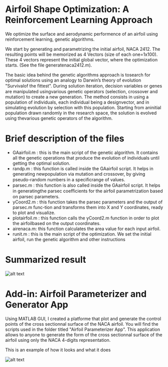# Airfoil Shape Optimization: A Reinforcement Learning Approach
We optimize the surface and aerodynamic performence of an airfoil using reinforcement learning, genetic algorithms. 

We start by generating and parametrizing the initial airfoil, NACA 2412. The resulting points will be memorized as 4 Vectors (size of each one=1x100). These 4 vectors represent the initial global vector, where the optimization starts. (See the file generatenaca2412.m).

The basic idea behind the genetic algorithms approach is tosearch for optimal solutions using an analogy to Darwin’s theory of evolution "Survivalof the ﬁttest". During solution iteration, decision variables or genes are manipulated usingvarious genetic operators (selection, crossover and mutation) to create a new generation. The method consists in using a population of individuals, each individual being a designvector, and in simulating evolution by selection with this population. Starting from aninitial population drawn randomly in the research space, the solution is evolved using thevarious genetic operators of the algorithm.

# Brief description of the files


- GAairfoil.m : this is the main script of the genetic algorithm. It contains all the genetic operations that produce the evolution of individuals until getting the optimal solution.
- randp.m : this function is called inside the GAairfoil script. It helps in generating newpopulation via mutation and crossover, by giving pseudo-random numbers in a speciﬁcrange of values.
- parsec.m : this function is also called inside the GAairfoil script. It helps in generatingthe parsec coeﬃcients for the airfoil parametrization based on parsec parameters.
- yCoord2.m : this function takes the parsec parameters and the output of parsec.m func-tion and transforms them into X and Y coordinates, ready to plot and visualize.
- plotairfoil.m : this function calls the yCoord2.m function in order to plot the airfoilbased on the output coordinates.
- airenaca.m: this function calculates the area value for each input airfoil.
- runit.m : this is the main script of the optimization. We set the initial airfoil, run the genetic algorithm and other instructions

# Summarized result
![alt text](https://svgshare.com/i/GPo.svg)

# Add-in: Airfoil Parameterizer and Generator App

Using MATLAB GUI, I created a platforme that plot and generate the control points of the cross sectionnal surface of the NACA airfoil. You will find the scripts used in the folder titled "Airfoil Parameterizer App". This application allows to anyone to generate the form of the cross sectionnal surface of the airfoil using only the NACA 4-digits representation.

This is an example of how it looks and what it does

![alt text](https://i.ibb.co/tsFh89P/Capture-d-e-cran-2019-04-12-a-18-11-51.png)
